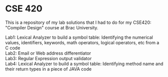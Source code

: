 # CSE 420
This is a repository of my lab solutions that I had to do for my CSE420: "Compiler Design" course at Brac University.

Lab1: Lexical Analyzer to build a symbol table: Identifying the numerical values, identifiers, keywords, math operators, logical operators, etc from a C code  
Lab2: Email or Web address differentiator   
Lab3: Regular Expression output validator  
Lab4: Lexical Analyzer to build a symbol table: Identifying method name and their return types in a piece of JAVA code  
